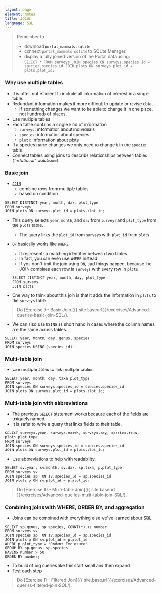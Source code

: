```yaml
---
layout: page
element: notes
title: Joins
language: SQL
---
```


> Remember to
>
> *  download [`portal_mammals.sqlite`](https://ndownloader.figshare.com/files/2292171).
> * connect `portal_mammals.sqlite` to SQLite Manager.
> * display a fully joined version of the Portal data using:  
> `SELECT * FROM surveys JOIN species ON surveys.species_id = species.species_id JOIN plots ON surveys.plot_id = plots.plot_id;`

### Why use multiple tables

* It is often not efficient to include all information of interest in a single
table.
* Redundant information makes it more difficult to update or revise data.
    * If something changes we want to be able to change it in one place, not
    hundreds of places.
* Use multiple tables
* Each table contains a single kind of information
    * `surveys`: information about individuals
    * `species`: information about species
    * `plots`: information about plots
* If a species name changes we only need to change it in the `species` table
* Connect tables using joins to describe relationships between tables
(*"relational" database*)


### Basic join

* [`JOIN`](http://www.w3schools.com/sql/sql_join.asp) 
    * combine rows from multiple tables
    * based on condition
  
```
SELECT DISTINCT year, month, day, plot_type 
FROM surveys
JOIN plots ON surveys.plot_id = plots.plot_id;
```

* This query selects `year`, `month`, and `day` from `surveys` and 
`plot_type` from the `plots` table.
    * The query links the `plot_id` from `surveys` with `plot_id` from `plots`.
* `ON` basically works like `WHERE`
    * It represents a matching identifier between two tables
    * In fact, you can even use `WHERE` instead
    * If you don't limit the join using `ON`, bad things happen, because the
      JOIN combines each row in `surveys` with every row in `plots`

    ```
    SELECT DISTINCT year, month, day, plot_type
    FROM surveys
    JOIN plots
    ```

* One way to think about this join is that it adds the information in
  `plots` to the `surveys` table

> Do [Exercise 9 - Basic Join]({{ site.baseurl }}/exercises/Advanced-queries-basic-join-SQL/).

* We can also use `USING` as short hand in cases where the column names are the
same across tables.

```
SELECT year, month, day, genus, species
FROM surveys
JOIN species USING (species_id);
```

### Multi-table join

* Use multiple `JOIN`s to link multiple tables.

```
SELECT year, month, day, taxa plot_type
FROM surveys
JOIN species ON surveys.species_id = species.species_id
JOIN plots ON surveys.plot_id = plots.plot_id;
```

### Multi-table join with abbreviations

* The previous `SELECT` statement works because each of the fields are uniquely named.
* It is safer to write a query that links fields to their table. 

```
SELECT surveys.year, surveys.month, surveys.day, species.taxa, plots.plot_type
FROM surveys
JOIN species ON surveys.species_id = species.species_id
JOIN plots ON surveys.plot_id = plots.plot_id;
```

* Use abbreviations to help with readability.

```
SELECT sv.year, sv.month, sv.day, sp.taxa, p.plot_type
FROM surveys sv
JOIN species sp  ON sv.species_id = sp.species_id
JOIN plots p ON sv.plot_id = p.plot_id;
```

> Do [Exercise 10 - Multi-table Join]({{ site.baseurl }}/exercises/Advanced-queries-multi-table-join-SQL/).


### Combining joins with WHERE, ORDER BY, and aggregation

* Joins can be combined with everything else we've learned about SQL

```
SELECT sp.genus, sp.species, COUNT(*) as number
FROM surveys sv
JOIN species sp  ON sv.species_id = sp.species_id
JOIN plots p ON sv.plot_id = p.plot_id
WHERE p.plot_type = 'Rodent Exclosure'
GROUP BY sp.genus, sp.species
HAVING number > 50
ORDER BY number;
```

* To build of big queries like this start small and then expand
* Test each step

> Do [Exercise 11 - Filtered Join]({{ site.baseurl }}/exercises/Advanced-queries-filtered-join-SQL/).
